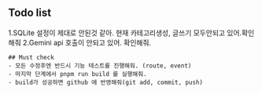 ## Todo list

1.SQLite 설정이 제대로 안된것 같아. 현재 카테고리생성, 글쓰기 모두안되고 있어.확인해줘 
2.Gemini api 호출이 안되고 있어. 확인해줘. 
```
## Must check
- 모든 수정후엔 반드시 기능 테스트를 진행해줘. (route, event)
- 마지막 단계에서 pnpm run build 를 실행해줘. 
- build가 성공하면 github 에 반영해줘(git add, commit, push)
